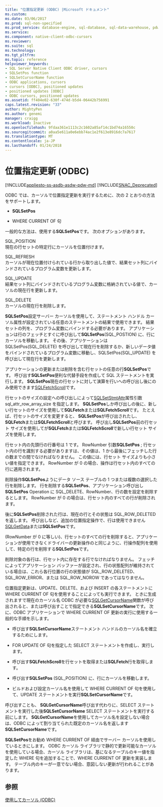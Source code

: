 ```yaml
---
title: "位置指定更新 (ODBC) |Microsoft ドキュメント"
ms.custom: 
ms.date: 03/06/2017
ms.prod: sql-non-specified
ms.prod_service: database-engine, sql-database, sql-data-warehouse, pdw
ms.service: 
ms.component: native-client-odbc-cursors
ms.reviewer: 
ms.suite: sql
ms.technology: 
ms.tgt_pltfrm: 
ms.topic: reference
helpviewer_keywords:
- SQL Server Native Client ODBC driver, cursors
- SQLSetPos function
- SQLSetCursorName function
- ODBC applications, cursors
- cursors [ODBC], positioned updates
- positioned updates [ODBC]
- ODBC cursors, positioned updates
ms.assetid: ff404e02-630f-474d-b5d4-06442b756991
caps.latest.revision: "33"
author: MightyPen
ms.author: genemi
manager: craigg
ms.workload: Inactive
ms.openlocfilehash: 9fdaa361e1113c2c1602a85af14c1bd74a16550c
ms.sourcegitcommit: a0aa5e611a0e6ebb74ac1e2f613e8916dc7a7617
ms.translationtype: MT
ms.contentlocale: ja-JP
ms.lasthandoff: 01/24/2018
---
```

# <a name="positioned-updates-odbc"></a>位置指定更新 (ODBC)
[!INCLUDE[appliesto-ss-asdb-asdw-pdw-md](../../includes/appliesto-ss-asdb-asdw-pdw-md.md)]
[!INCLUDE[SNAC_Deprecated](../../includes/snac-deprecated.md)]

  ODBC では、カーソルで位置指定更新を実行するために、次の 2 とおりの方法をサポートします。  
  
-   **SQLSetPos**  
  
-   WHERE CURRENT OF 句  
  
 一般的な方法は、使用する**SQLSetPos**です。 次のオプションがあります。  
  
 SQL_POSITION  
 現在の行セットの特定行にカーソルを位置付けます。  
  
 SQL_REFRESH  
 カーソルが現在位置付けられている行から取り出した値で、結果セット列にバインドされているプログラム変数を更新します。  
  
 SQL_UPDATE  
 結果セット列にバインドされているプログラム変数に格納されている値で、カーソルの現在行を更新します。  
  
 SQL_DELETE  
 カーソルの現在行を削除します。  
  
 **SQLSetPos**設定サーバー カーソルを使用して、ステートメント ハンドル カーソル属性が設定されている任意のステートメントの結果で使用できます。 結果セットの列を、プログラム変数にバインドする必要があります。 アプリケーションは行のフェッチとすぐに呼び出して**SQLSetPos**(SQL_POSTION) に、行にカーソルを移動します。 その後、アプリケーションは SQLSetPos(SQL_DELETE) を呼び出して現在行を削除するか、新しいデータ値をバインドされているプログラム変数に移動し、SQLSetPos(SQL_UPDATE) を呼び出して現在行を更新します。  
  
 アプリケーションの更新または削除を含む行セットの任意の行**SQLSetPos**です。 呼び出す**SQLSetPos**便利な代替手段を作成して SQL ステートメントを実行します。 **SQLSetPos**現在の行セットに対して演算を行いへの呼び出し後にのみ使用できます[SQLFetchScroll](../../relational-databases/native-client-odbc-api/sqlfetchscroll.md)です。  
  
 行セットのサイズの設定への呼び出しによって[SQLSetStmtAttr](../../relational-databases/native-client-odbc-api/sqlsetstmtattr.md)属性引数 sql_attr_row_array_size を指定します。 **SQLSetPos**しか呼び出しの後に、新しい行セットのサイズを使用して**SQLFetch**または**SQLFetchScroll**です。 たとえば、行セットのサイズを変更すると、 **SQLSetPos**が呼び出されたし、 **SQLFetch**または**SQLFetchScroll**と呼びます。 呼び出し**SQLSetPos**前の行セット サイズを使用してが**SQLFetch**または**SQLFetchScroll**で新しい行セット サイズを使用します。  
  
 行セット内の先頭行の行番号は 1 です。 RowNumber 引数**SQLSetPos** ; 行セット内の行を識別する必要がありますは、その値は、1 から最後にフェッチした行の数までの間でなければなりません。 この値には、行セット サイズよりも小さい値を指定できます。 RowNumber が 0 の場合、操作は行セット内のすべての行に適用されます。  
  
 削除操作**SQLSetPos**ようにデータ ソース テーブルの 1 つまたは複数の選択した行を削除します。 行を削除する**SQLSetPos**、アプリケーション呼び出し**SQLSetPos** Operation に SQL_DELETE、RowNumber、行の数を設定を削除するとします。 RowNumber が 0 の場合は、行セット内のすべての行が削除されます。  
  
 後に**SQLSetPos**削除された行は、現在の行とその状態は SQL_ROW_DELETED を返します。 呼び出しなど、追加の位置指定操作で、行は使用できません[SQLGetData](../../relational-databases/native-client-odbc-api/sqlgetdata.md)または**SQLSetPos**です。  
  
 (RowNumber が 0 に等しい)、行セットのすべての行を削除すると、アプリケーションが使用できなくドライバーの更新操作のと同じように、行操作配列を使用して、特定の行を削除する**SQLSetPos**です。  
  
 削除対象の各行は、行セット内に存在する行でなければなりません。 フェッチによってアプリケーション バッファーが設定され、行の状態配列が維持されている場合は、これら各行位置の行の状態値が SQL_ROW_DELETED、SQL_ROW_ERROR、または SQL_ROW_NOROW であってはなりません。  
  
 位置指定更新は、UPDATE、DELETE、および INSERT の各ステートメントに WHERE CURRENT OF 句を使用することによっても実行できます。 ときに生成されますで現在のカーソル名 ODBC が必要な[SQLGetCursorName](../../relational-databases/native-client-odbc-api/sqlgetcursorname.md)関数が呼び出されると、または呼び出すことで指定できる**SQLSetCursorName**です。 次に、ODBC アプリケーションで WHERE CURRENT OF 更新の実行に使用する一般的な手順を示します。  
  
-   呼び出す**SQLSetCursorName**ステートメント ハンドルのカーソル名を確立するためにします。  
  
-   FOR UPDATE OF 句を指定した SELECT ステートメントを作成し、実行します。  
  
-   呼び出す**SQLFetchScroll**を行セットを取得または**SQLFetch**行を取得します。  
  
-   呼び出す**SQLSetPos** (SQL_POSITION) に、行にカーソルを移動します。  
  
-   ビルドおよび設定カーソル名を使用して WHERE CURRENT OF 句を使用して、UPDATE ステートメントを実行**SQLSetCursorName**です。  
  
 呼び出すことも、 **SQLGetCursorName**呼び出す代わりに、SELECT ステートメントを実行した後**SQLSetCursorName** SELECT ステートメントを実行する前にします。 **SQLGetCursorName**を使用してカーソル名を設定しない場合は、ODBC によって割り当てられた既定のカーソル名を返します**SQLSetCursorName**です。  
  
 **SQLSetPos**をお勧め WHERE CURRENT OF 経由でサーバー カーソルを使用しているときにします。 ODBC カーソル ライブラリで静的で更新可能なカーソルを使用している場合、カーソル ライブラリは、基になるテーブルのキー値を指定した WHERE 句を追加することで、WHERE CURRENT OF 更新を実装します。 テーブル内のキーが一意でない場合、意図しない更新が行われることがあります。  
  
## <a name="see-also"></a>参照  
 [使用してカーソル &#40;ODBC&#41;](../../relational-databases/native-client-odbc-cursors/using-cursors-odbc.md)  
  
  
